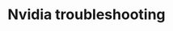 ---
lang: en
layout: doc
redirect_from:
- /doc/NvidiaTroubleshooting/
- /wiki/NvidiaTroubleshooting/
redirect_to: https://forum.qubes-os.org/t/19021
ref: 91
title: Nvidia troubleshooting
---